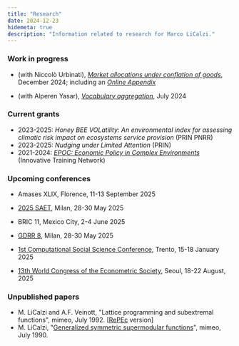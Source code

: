 ```yaml
---
title: "Research"
date: 2024-12-23
hidemeta: true
description: "Information related to research for Marco LiCalzi."
---
```


### Work in progress

+ (with Niccolò Urbinati), [*Market allocations under conflation of goods*](https://www.unive.it/pag/fileadmin/user_upload/dipartimenti/economia/doc/Pubblicazioni_scientifiche/working_papers/2022/WP_DSE_urbinati_licalzi_05_22.pdf), December 2024; including an [*Online Appendix*](MACG-Online-Appendix.pdf)

+ (with Alperen Yasar), [*Vocabulary aggregation*](https://papers.ssrn.com/sol3/papers.cfm?abstract_id=4902792), July 2024

### Current grants

+ 2023-2025: *Honey BEE VOLatility: An environmental index for assessing climatic risk impact on ecosystems service provision* (PRIN PNRR)
+ 2023-2025: *Nudging under Limited Attention* (PRIN)
+ 2021-2024: [*EPOC: Economic Policy in Complex Environments*](https://epoc-itn.eu) (Innovative Training Network)

### Upcoming conferences

+ Amases XLIX, Florence, 11-13 September 2025

+ [2025 SAET](https://saet.uiowa.edu/2025-conference/), Milan, 28-30 May 2025

+ BRIC 11, Mexico City, 2-4 June 2025

+ [GDRR 8](https://dec.unibocconi.eu/8GDRR), Milan, 28-30 May 2025

+ [1st Computational Social Science Conference](https://cs2italy.org/), Trento, 15-18 January 2025

+ [13th World Congress of the Econometric Society](https://www.econometricsociety.org/regional-activities/schedule/2025/08/18/2025-World-Congress-Seoul-Korea#home), Seoul, 18-22 August, 2025

### Unpublished papers

<ul>
<li> M. LiCalzi and A.F. Veinott, "Lattice programming and subextremal functions", mimeo, July 1992. [<a href="http://ideas.repec.org/p/wpa/wuwpge/0509001.html">RePEc</a> version]</li>
<li> M. LiCalzi, "<a href="SymmetricSupermodular.pdf">Generalized symmetric supermodular functions</a>", mimeo, July 1990.</li>
</ul>

